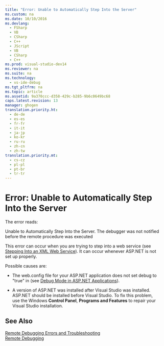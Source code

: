 ```yaml
---
title: "Error: Unable to Automatically Step Into the Server"
ms.custom: na
ms.date: 10/10/2016
ms.devlang: 
  - FSharp
  - VB
  - CSharp
  - C++
  - JScript
  - VB
  - CSharp
  - C++
ms.prod: visual-studio-dev14
ms.reviewer: na
ms.suite: na
ms.technology: 
  - vs-ide-debug
ms.tgt_pltfrm: na
ms.topic: article
ms.assetid: 9a370ccc-d358-429c-b285-9b6c0649bc68
caps.latest.revision: 13
manager: ghogen
translation.priority.ht: 
  - de-de
  - es-es
  - fr-fr
  - it-it
  - ja-jp
  - ko-kr
  - ru-ru
  - zh-cn
  - zh-tw
translation.priority.mt: 
  - cs-cz
  - pl-pl
  - pt-br
  - tr-tr
---
```

# Error: Unable to Automatically Step Into the Server
The error reads:  
  
 Unable to Automatically Step Into the Server. The debugger was not notified before the remote procedure was executed  
  
 This error can occur when you are trying to step into a web service (see [Stepping Into an XML Web Service](assetId:///8e67de38-bf5f-41cc-a457-1b88ce63d764)). It can occur whenever ASP.NET is not set up properly.  
  
 Possible causes are:  
  
-   The web.config file for your ASP.NET application does not set debug to "true" in (see [Debug Mode in ASP.NET Applications](../VS_debugger/How-to--Enable-Debugging-for-ASP.NET-Applications.md)).  
  
-   A version of ASP.NET was installed after Visual Studio was installed. ASP.NET should be installed before Visual Studio. To fix this problem, use the Windows **Control Panel**, **Programs and Features** to repair your Visual Studio installation.  
  
## See Also  
 [Remote Debugging Errors and Troubleshooting](../VS_debugger/Remote-Debugging-Errors-and-Troubleshooting.md)   
 [Remote Debugging](../VS_debugger/Remote-Debugging.md)